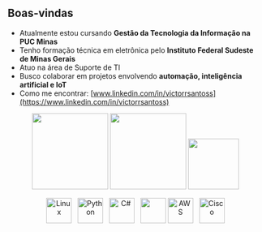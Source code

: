 ## Boas-vindas

- Atualmente estou cursando **Gestão da Tecnologia da Informação na PUC Minas**
- Tenho formação técnica em eletrônica pelo **Instituto Federal Sudeste de Minas Gerais**
- Atuo na área de Suporte de TI
- Busco colaborar em projetos envolvendo **automação, inteligência artificial e IoT**
- Como me encontrar: [www.linkedin.com/in/victorrsantoss](https://www.linkedin.com/in/victorrsantoss)

<div align="center">
  <img height="150em" src="https://github-readme-stats.vercel.app/api?username=deVictorS&show_icons=true&theme=tokyonight&count_private=true&cache_seconds=1800" />
  <img height="150em" src="https://github-readme-stats.vercel.app/api/top-langs/?username=deVictorS&layout=compact&theme=tokyonight&cache_seconds=1800" />
  <img height="100" src="https://streak-stats.demolab.com?user=deVictorS&theme=tokyonight&cache_seconds=1800" />
</div>



<div align="center">

  <img src="https://cdn.jsdelivr.net/gh/devicons/devicon/icons/linux/linux-original.svg" title="Linux" alt="Linux" width="50" height="50"/>&nbsp;&nbsp;
  <img src="https://cdn.jsdelivr.net/gh/devicons/devicon/icons/python/python-original.svg" title="Python" alt="Python" width="50" height="50"/>&nbsp;&nbsp;
  <img src="https://cdn.jsdelivr.net/gh/devicons/devicon/icons/csharp/csharp-original.svg" title="C#" alt="C#" width="50" height="50"/>&nbsp;&nbsp;
  <img src="https://cdn.jsdelivr.net/gh/devicons/devicon/icons/cplusplus/cplusplus-original.svg" height="50"/>
  <img src="https://cdn.jsdelivr.net/gh/devicons/devicon/icons/amazonwebservices/amazonwebservices-original-wordmark.svg" title="AWS" alt="AWS" width="50" height="50"/>&nbsp;&nbsp;
  <img src="https://cdn.jsdelivr.net/npm/simple-icons@v5/icons/cisco.svg" title="Cisco" alt="Cisco" width="50" height="50"/>

</div>





